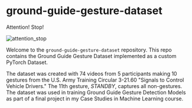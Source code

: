 # ground-guide-gesture-dataset
Attention! Stop!

![attention_stop](https://github.com/user-attachments/assets/20088944-057a-448e-b0fb-61628ca2df75)


Welcome to the `ground-guide-gesture-dataset` repository. This repo contains the Ground Guide Gesture Dataset implemented as a custom PyTorch Dataset.

The dataset was created with 74 videos from 5 participants making 10 gestures from the U.S. Army Training Circular 3-21.60 "Signals to Control Vehicle Drivers." The 11th gesture, _STANDBY_, captures all non-gestures. The dataset was used in training Ground Guide Gesture Detection Models as part of a final project in my Case Studies in Machine Learning course.
